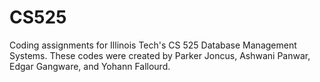 # CS525
Coding assignments for Illinois Tech's CS 525 Database Management Systems.
These codes were created by Parker Joncus, Ashwani Panwar, Edgar Gangware, and Yohann Fallourd.

